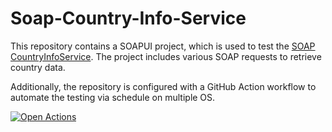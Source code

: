 # Soap-Country-Info-Service

This repository contains a SOAPUI project, which is used to test the [SOAP CountryInfoService](http://webservices.oorsprong.org/websamples.countryinfo/CountryInfoService.wso). The project includes various SOAP requests to retrieve country data.

Additionally, the repository is configured with a GitHub Action workflow to automate the testing via schedule on multiple OS.

[![Open Actions](https://img.shields.io/badge/Open-Actions-brightgreen?style=for-the-badge)](https://github.com/nKashev/Soap-Country-Info-Service/actions)
 
